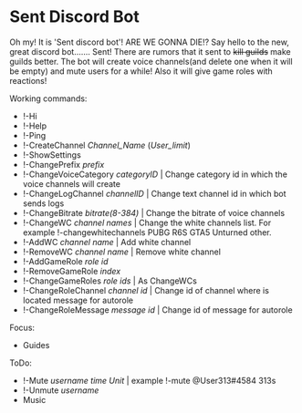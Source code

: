 # Sent Discord Bot


Oh my! It is 'Sent discord bot'! ARE WE GONNA DIE!?
Say hello to the new, great discord bot....... Sent!
There are rumors that it sent to ~~kill guilds~~ make guilds better.
The bot will create voice channels(and delete one when it will be empty) and mute users for a while!
Also it will give game roles with reactions!


Working commands:
- !-Hi
- !-Help
- !-Ping
- !-CreateChannel *Channel_Name* (*User_limit*)
- !-ShowSettings
- !-ChangePrefix *prefix*
- !-ChangeVoiceCategory *categoryID* | Change category id in which the voice channels will create
- !-ChangeLogChannel *channelID* | Change text channel id in which bot sends logs
- !-ChangeBitrate *bitrate(8-384)* | Change the bitrate of voice channels
- !-ChangeWC *channel names* | Change the white channels list. For example !-changewhitechannels PUBG R6S GTA5 Unturned other.
- !-AddWC *channel name* | Add white channel
- !-RemoveWC *channel name* | Remove white channel
- !-AddGameRole *role id*
- !-RemoveGameRole *index*
- !-ChangeGameRoles *role ids* | As ChangeWCs
- !-ChangeRoleChannel *channel id* | Change id of channel where is located message for autorole
- !-ChangeRoleMessage *message id* | Change id of message for autorole

Focus:
- Guides


ToDo:
- !-Mute  *username*  *time* *Unit* | example !-mute @User313#4584 313s
- !-Unmute *username*
- Music